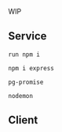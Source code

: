 WIP

## Service
```
run npm i
```
```
npm i express
```
```
pg-promise
```
```
nodemon
```
## Client